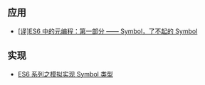 
## 应用

- [[译]ES6 中的元编程：第一部分 —— Symbol，了不起的 Symbol](https://juejin.im/post/5a0e65c1f265da430702d6b9)

## 实现
- [ES6 系列之模拟实现 Symbol 类型](https://juejin.im/post/5b1f4c21f265da6e0f70bb19)

